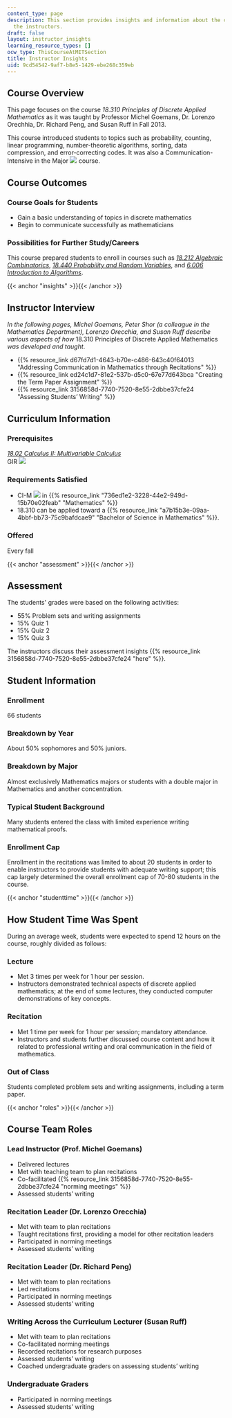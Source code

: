 ```yaml
---
content_type: page
description: This section provides insights and information about the course from
  the instructors.
draft: false
layout: instructor_insights
learning_resource_types: []
ocw_type: ThisCourseAtMITSection
title: Instructor Insights
uid: 9cd54542-9af7-b8e5-1429-ebe268c359eb
---
```

## Course Overview

This page focuses on the course _18.310 Principles of Discrete Applied Mathematics_ as it was taught by Professor Michel Goemans, Dr. Lorenzo Orechhia, Dr. Richard Peng, and Susan Ruff in Fall 2013.

This course introduced students to topics such as probability, counting, linear programming, number-theoretic algorithms, sorting, data compression, and error-correcting codes. It was also a Communication-Intensive in the Major ![](/images/educator/icon-question-cim.png) course.

## Course Outcomes

### Course Goals for Students

- Gain a basic understanding of topics in discrete mathematics
- Begin to communicate successfully as mathematicians

### Possibilities for Further Study/Careers

This course prepared students to enroll in courses such as [_18.212 Algebraic Combinatorics_](/courses/18-212-algebraic-combinatorics-spring-2019), [_18.440 Probability and Random Variables_](/courses/18-440-probability-and-random-variables-spring-2014), and [_6.006 Introduction to Algorithms_](/courses/6-006-introduction-to-algorithms-fall-2011).

{{< anchor "insights" >}}{{< /anchor >}}

## Instructor Interview

_In the following pages, Michel Goemans, Peter Shor (a colleague in the Mathematics Department), Lorenzo Orecchia, and Susan Ruff describe various aspects of how_ 18.310 Principles of Discrete Applied Mathematics _was developed and taught_.

- {{% resource_link d67fd7d1-4643-b70e-c486-643c40f64013 "Addressing Communication in Mathematics through Recitations" %}}
- {{% resource_link ed24c1d7-81e2-537b-d5c0-67e77d643bca "Creating the Term Paper Assignment" %}}
- {{% resource_link 3156858d-7740-7520-8e55-2dbbe37cfe24 "Assessing Students’ Writing" %}}

## Curriculum Information

### Prerequisites

[_18.02 Calculus II: Multivariable Calculus_](/courses/18-02sc-multivariable-calculus-fall-2010)    
GIR ![](/images/educator/icon-question-gir.png)

### Requirements Satisfied

- CI-M ![](/images/educator/icon-question-cim.png) in {{% resource_link "736ed1e2-3228-44e2-949d-15b70e02feab" "Mathematics" %}}
- 18.310 can be applied toward a {{% resource_link "a7b15b3e-09aa-4bbf-bb73-75c9bafdcae9" "Bachelor of Science in Mathematics" %}}.

### Offered

Every fall

{{< anchor "assessment" >}}{{< /anchor >}}

## Assessment

The students' grades were based on the following activities:

- 55% Problem sets and writing assignments
- 15% Quiz 1
- 15% Quiz 2
- 15% Quiz 3

The instructors discuss their assessment insights {{% resource_link 3156858d-7740-7520-8e55-2dbbe37cfe24 "here" %}}.

## Student Information

### Enrollment

66 students

### Breakdown by Year

About 50% sophomores and 50% juniors.

### Breakdown by Major

Almost exclusively Mathematics majors or students with a double major in Mathematics and another concentration.

### Typical Student Background

Many students entered the class with limited experience writing mathematical proofs.

### Enrollment Cap

Enrollment in the recitations was limited to about 20 students in order to enable instructors to provide students with adequate writing support; this cap largely determined the overall enrollment cap of 70-80 students in the course. 

{{< anchor "studenttime" >}}{{< /anchor >}}

## How Student Time Was Spent

During an average week, students were expected to spend 12 hours on the course, roughly divided as follows:

### Lecture

- Met 3 times per week for 1 hour per session.
- Instructors demonstrated technical aspects of discrete applied mathematics; at the end of some lectures, they conducted computer demonstrations of key concepts.

### Recitation

- Met 1 time per week for 1 hour per session; mandatory attendance.
- Instructors and students further discussed course content and how it related to professional writing and oral communication in the field of mathematics.

### Out of Class

Students completed problem sets and writing assignments, including a term paper.

{{< anchor "roles" >}}{{< /anchor >}}

## Course Team Roles

### Lead Instructor (Prof. Michel Goemans)

- Delivered lectures
- Met with teaching team to plan recitations
- Co-facilitated {{% resource_link 3156858d-7740-7520-8e55-2dbbe37cfe24 "norming meetings" %}}
- Assessed students’ writing

### Recitation Leader (Dr. Lorenzo Orecchia)

- Met with team to plan recitations
- Taught recitations first, providing a model for other recitation leaders
- Participated in norming meetings
- Assessed students’ writing

### Recitation Leader (Dr. Richard Peng)

- Met with team to plan recitations
- Led recitations
- Participated in norming meetings
- Assessed students’ writing

### Writing Across the Curriculum Lecturer (Susan Ruff)

- Met with team to plan recitations
- Co-facilitated norming meetings
- Recorded recitations for research purposes
- Assessed students’ writing
- Coached undergraduate graders on assessing students’ writing

### Undergraduate Graders

- Participated in norming meetings
- Assessed students’ writing